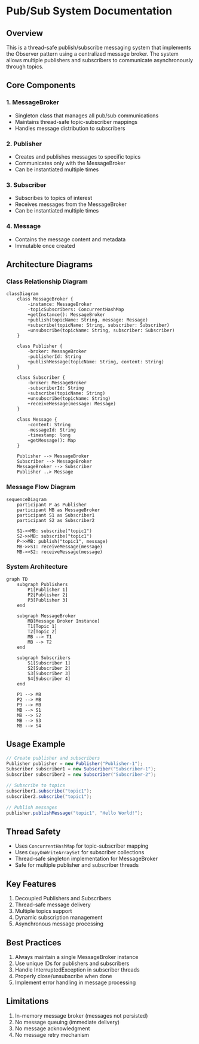 # Pub/Sub System Documentation

## Overview
This is a thread-safe publish/subscribe messaging system that implements the Observer pattern using a centralized message broker. The system allows multiple publishers and subscribers to communicate asynchronously through topics.

## Core Components

### 1. MessageBroker
- Singleton class that manages all pub/sub communications
- Maintains thread-safe topic-subscriber mappings
- Handles message distribution to subscribers

### 2. Publisher
- Creates and publishes messages to specific topics
- Communicates only with the MessageBroker
- Can be instantiated multiple times

### 3. Subscriber
- Subscribes to topics of interest
- Receives messages from the MessageBroker
- Can be instantiated multiple times

### 4. Message
- Contains the message content and metadata
- Immutable once created

## Architecture Diagrams

### Class Relationship Diagram
```mermaid
classDiagram
    class MessageBroker {
        -instance: MessageBroker
        -topicSubscribers: ConcurrentHashMap
        +getInstance(): MessageBroker
        +publish(topicName: String, message: Message)
        +subscribe(topicName: String, subscriber: Subscriber)
        +unsubscribe(topicName: String, subscriber: Subscriber)
    }

    class Publisher {
        -broker: MessageBroker
        -publisherId: String
        +publishMessage(topicName: String, content: String)
    }

    class Subscriber {
        -broker: MessageBroker
        -subscriberId: String
        +subscribe(topicName: String)
        +unsubscribe(topicName: String)
        +receiveMessage(message: Message)
    }

    class Message {
        -content: String
        -messageId: String
        -timestamp: long
        +getMessage(): Map
    }

    Publisher --> MessageBroker
    Subscriber --> MessageBroker
    MessageBroker --> Subscriber
    Publisher ..> Message
```

### Message Flow Diagram
```mermaid
sequenceDiagram
    participant P as Publisher
    participant MB as MessageBroker
    participant S1 as Subscriber1
    participant S2 as Subscriber2

    S1->>MB: subscribe("topic1")
    S2->>MB: subscribe("topic1")
    P->>MB: publish("topic1", message)
    MB->>S1: receiveMessage(message)
    MB->>S2: receiveMessage(message)
```

### System Architecture
```mermaid
graph TD
    subgraph Publishers
        P1[Publisher 1]
        P2[Publisher 2]
        P3[Publisher 3]
    end

    subgraph MessageBroker
        MB[Message Broker Instance]
        T1[Topic 1]
        T2[Topic 2]
        MB --> T1
        MB --> T2
    end

    subgraph Subscribers
        S1[Subscriber 1]
        S2[Subscriber 2]
        S3[Subscriber 3]
        S4[Subscriber 4]
    end

    P1 --> MB
    P2 --> MB
    P3 --> MB
    MB --> S1
    MB --> S2
    MB --> S3
    MB --> S4
```

## Usage Example

```java
// Create publisher and subscribers
Publisher publisher = new Publisher("Publisher-1");
Subscriber subscriber1 = new Subscriber("Subscriber-1");
Subscriber subscriber2 = new Subscriber("Subscriber-2");

// Subscribe to topics
subscriber1.subscribe("topic1");
subscriber2.subscribe("topic1");

// Publish messages
publisher.publishMessage("topic1", "Hello World!");
```

## Thread Safety
- Uses `ConcurrentHashMap` for topic-subscriber mapping
- Uses `CopyOnWriteArraySet` for subscriber collections
- Thread-safe singleton implementation for MessageBroker
- Safe for multiple publisher and subscriber threads

## Key Features
1. Decoupled Publishers and Subscribers
2. Thread-safe message delivery
3. Multiple topics support
4. Dynamic subscription management
5. Asynchronous message processing

## Best Practices
1. Always maintain a single MessageBroker instance
2. Use unique IDs for publishers and subscribers
3. Handle InterruptedException in subscriber threads
4. Properly close/unsubscribe when done
5. Implement error handling in message processing

## Limitations
1. In-memory message broker (messages not persisted)
2. No message queuing (immediate delivery)
3. No message acknowledgment
4. No message retry mechanism